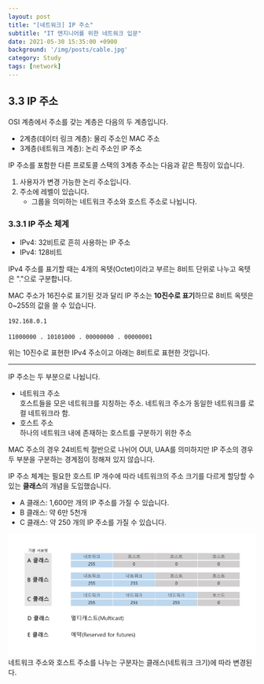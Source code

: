 ```yaml
---
layout: post
title: "[네트워크] IP 주소"
subtitle: "IT 엔지니어를 위한 네트워크 입문"
date: 2021-05-30 15:35:00 +0900
background: '/img/posts/cable.jpg'
category: Study
tags: [network]
---
```

## 3.3 IP 주소
OSI 계층에서 주소를 갖는 계층은 다음의 두 계층입니다.

* 2계층(데이터 링크 계층): 물리 주소인 MAC 주소
* 3계층(네트워크 계층): 논리 주소인 IP 주소

IP 주소를 포함한 다른 프로토콜 스택의 3계층 주소는 다음과 같은 특징이 있습니다.

1. 사용자가 변경 가능한 논리 주소입니다.
2. 주소에 레벨이 있습니다. 
    * 그룹을 의미하는 네트워크 주소와 호스트 주소로 나뉩니다.

### 3.3.1 IP 주소 체계
* IPv4: 32비트로 흔히 사용하는 IP 주소
* IPv4: 128비트

IPv4 주소를 표기할 때는 4개의 옥텟(Octet)이라고 부르는 8비트 단위로 나누고 옥텟은 "."으로 구분합니다.

MAC 주소가 16진수로 표기된 것과 달리 IP 주소는 **10진수로 표기**하므로 8비트 옥텟은 0~255의 값을 쓸 수 있습니다.

```
192.168.0.1

11000000 . 10101000 . 00000000 . 00000001
```

위는 10진수로 표현한 IPv4 주소이고 아래는 8비트로 표현한 것입니다.

*****

IP 주소는 두 부분으로 나뉩니다.

* 네트워크 주소   
    호스트들을 모은 네트워크를 지칭하는 주소. 네트워크 주소가 동일한 네트워크를 로컬 네트워크라 함.
* 호스트 주소   
    하나의 네트워크 내에 존재하는 호스트를 구분하기 위한 주소

MAC 주소의 경우 24비트씩 절반으로 나뉘어 OUI, UAA를 의미하지만 IP 주소의 경우 두 부분을 구분하는 경계점이 정해져 있지 않습니다.

IP 주소 체계는 필요한 호스트 IP 개수에 따라 네트워크의 주소 크기를 다르게 할당할 수 있는 **클래스**의 개념을 도입했습니다.

* A 클래스: 1,600만 개의 IP 주소를 가질 수 있습니다.
* B 클래스: 약 6만 5천개
* C 클래스: 약 250 개의 IP 주소를 가질 수 있습니다.

<img class="img-fluid" src="/img/posts/inPost/ip address-01.png">
<span class="caption text-muted">네트워크 주소와 호스트 주소를 나누는 구분자는 클래스(네트워크 크기)에 따라 변경된다.</span>